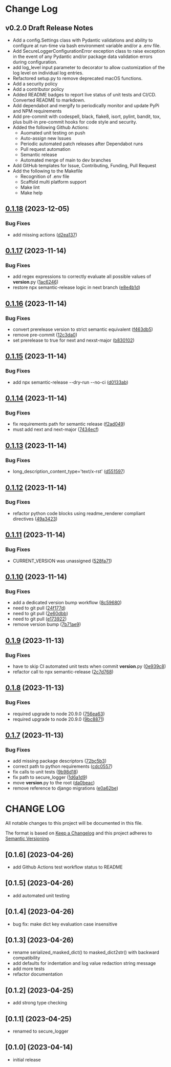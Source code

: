 # Change Log

## v0.2.0 Draft Release Notes

- Add a config.Settings class with Pydantic validations and ability to configure at run-time via bash environment variable and/or a .env file.
- Add SecureLoggerConfigurationError exception class to raise exception in the event of any Pydantic and/or package data validation errors during configuration.
- add log_level input parameter to decorator to allow customization of the log level on individual log entries.
- Refactored setup.py to remove deprecated macOS functions.
- Add a security policy
- Add a contributor policy
- Added README badges to report live status of unit tests and CI/CD. Converted README to markdown.
- Add dependabot and mergify to periodically monitor and update PyPi and NPM requirements
- Add pre-commit with codespell, black, flake8, isort, pylint, bandit, tox, plus built-in pre-commit hooks for code style and security.
- Added the following Github Actions:
  - Auomated unit testing on push
  - Auto-assign new Issues
  - Periodic automated patch releases after Dependabot runs
  - Pull request automation
  - Semantic release
  - Automated merge of main to dev branches
- Add GitHub templates for Issue, Contributing, Funding, Pull Request
- Add the following to the Makefile
  - Recognition of .env file
  - Scaffold multi platform support
  - Make lint
  - Make help


## [0.1.18](https://github.com/FullStackWithLawrence/secure-logger/compare/v0.1.17...v0.1.18) (2023-12-05)


### Bug Fixes

* add missing actions ([d2ea137](https://github.com/FullStackWithLawrence/secure-logger/commit/d2ea1376034fcd33b47a53da9cb15ad893448314))

## [0.1.17](https://github.com/FullStackWithLawrence/secure-logger/compare/v0.1.16...v0.1.17) (2023-11-14)


### Bug Fixes

* add regex expressions to correctly evaluate all possible values of __version__.py ([1ac6246](https://github.com/FullStackWithLawrence/secure-logger/commit/1ac6246f4840457a62d6a7a6ccf03065c28643c7))
* restore npx semantic-release logic in next branch ([e8e4b1d](https://github.com/FullStackWithLawrence/secure-logger/commit/e8e4b1db87d3e04e8e263080ca8adc4fda989d86))

## [0.1.16](https://github.com/FullStackWithLawrence/secure-logger/compare/v0.1.15...v0.1.16) (2023-11-14)


### Bug Fixes

* convert prerelease version to strict semantic equivalent ([f463db5](https://github.com/FullStackWithLawrence/secure-logger/commit/f463db5d53499166968fe0d9a36a36e3327d36d4))
* remove pre-commit ([12c3da0](https://github.com/FullStackWithLawrence/secure-logger/commit/12c3da0042cd7ff03783c278fddf1c3bb6b4f69a))
* set prerelease to true for next and nexst-major ([b830102](https://github.com/FullStackWithLawrence/secure-logger/commit/b8301020b57a5e1bc09517100d3d2724e9c7d716))

## [0.1.15](https://github.com/FullStackWithLawrence/secure-logger/compare/v0.1.14...v0.1.15) (2023-11-14)


### Bug Fixes

* add npx semantic-release --dry-run --no-ci ([d0133ab](https://github.com/FullStackWithLawrence/secure-logger/commit/d0133ab6d966370b5eabf44e3543c81d3fe6b850))

## [0.1.14](https://github.com/FullStackWithLawrence/secure-logger/compare/v0.1.13...v0.1.14) (2023-11-14)


### Bug Fixes

* fix requirements path for semantic release ([f2ad049](https://github.com/FullStackWithLawrence/secure-logger/commit/f2ad049e7a146a3eadc75606db87651c0e89e59a))
* must add next and next-major ([7434ecf](https://github.com/FullStackWithLawrence/secure-logger/commit/7434ecfc7e82cf3c6c9b2e771ea410883a722343))

## [0.1.13](https://github.com/FullStackWithLawrence/secure-logger/compare/v0.1.12...v0.1.13) (2023-11-14)


### Bug Fixes

* long_description_content_type='text/x-rst' ([d551597](https://github.com/FullStackWithLawrence/secure-logger/commit/d551597c208b3de6d635947ae2247c755928816e))

## [0.1.12](https://github.com/FullStackWithLawrence/secure-logger/compare/v0.1.11...v0.1.12) (2023-11-14)


### Bug Fixes

* refactor python code blocks using readme_renderer compliant directives ([49a3423](https://github.com/FullStackWithLawrence/secure-logger/commit/49a34234bb95ed37676f0620eb481a221302b73a))

## [0.1.11](https://github.com/FullStackWithLawrence/secure-logger/compare/v0.1.10...v0.1.11) (2023-11-14)


### Bug Fixes

* CURRENT_VERSION was unassigned ([528fa71](https://github.com/FullStackWithLawrence/secure-logger/commit/528fa71dc0fc008bd7098686cab94198a961f5c3))

## [0.1.10](https://github.com/FullStackWithLawrence/secure-logger/compare/v0.1.9...v0.1.10) (2023-11-14)


### Bug Fixes

* add a dedicated version bump workflow ([8c59680](https://github.com/FullStackWithLawrence/secure-logger/commit/8c596807fda14a7d1ec927267d68db776ef1d822))
* need to git pull ([24f177d](https://github.com/FullStackWithLawrence/secure-logger/commit/24f177da2ef4b70ba73c69b9c1c51133a6d29c3c))
* need to git pull ([2e60dbb](https://github.com/FullStackWithLawrence/secure-logger/commit/2e60dbbd5922649e0dc5b0177f145d49f7b476dd))
* need to git pull ([e173922](https://github.com/FullStackWithLawrence/secure-logger/commit/e173922d290eba66addda88f408aa0d576382214))
* remove version bump ([7b71ae9](https://github.com/FullStackWithLawrence/secure-logger/commit/7b71ae9c484486cd124b751bc201f16cc2d627bf))

## [0.1.9](https://github.com/FullStackWithLawrence/secure-logger/compare/v0.1.8...v0.1.9) (2023-11-13)


### Bug Fixes

* have to skip CI automated unit tests when commit __version__.py ([0e939c8](https://github.com/FullStackWithLawrence/secure-logger/commit/0e939c87eb3ab0aafe6475691f1380127ea1860b))
* refactor call to npx semantic-release ([2c7d768](https://github.com/FullStackWithLawrence/secure-logger/commit/2c7d768c8875a11f68ff47700e4c8a107a98c89b))

## [0.1.8](https://github.com/FullStackWithLawrence/secure-logger/compare/v0.1.7...v0.1.8) (2023-11-13)


### Bug Fixes

* required upgrade to node 20.9.0 ([756ea63](https://github.com/FullStackWithLawrence/secure-logger/commit/756ea6366bfe828783be17f4d581e8b4cd7f6574))
* required upgrade to node 20.9.0 ([9bc8871](https://github.com/FullStackWithLawrence/secure-logger/commit/9bc88718b3ffbfdd002d9156dcbad3db974b723f))

## [0.1.7](https://github.com/FullStackWithLawrence/secure-logger/compare/v0.1.6...v0.1.7) (2023-11-13)


### Bug Fixes

* add missing package descriptors ([72bc5b3](https://github.com/FullStackWithLawrence/secure-logger/commit/72bc5b3c296e3f5d809ecad894c8b25aa1e0e0fa))
* correct path to python requirements ([cdc0557](https://github.com/FullStackWithLawrence/secure-logger/commit/cdc05577f5b6e5c1bb46b141ff61ff00a0eca899))
* fix calls to unit tests ([9b98d18](https://github.com/FullStackWithLawrence/secure-logger/commit/9b98d18016cfe99b38298bd910831c1de3988db0))
* fix path to secure_logger ([1d6a1d9](https://github.com/FullStackWithLawrence/secure-logger/commit/1d6a1d90c233464746a85dcb0add3ba6e0f8297a))
* move __version__.py to the root ([da0beac](https://github.com/FullStackWithLawrence/secure-logger/commit/da0beac04ec3144936aa92fb5deca8b97945b439))
* remove reference to django migrations ([e0a62be](https://github.com/FullStackWithLawrence/secure-logger/commit/e0a62be13deb323f683d39134f42b203e413ff49))

# CHANGE LOG

All notable changes to this project will be documented in this file.

The format is based on [Keep a Changelog](http://keepachangelog.com/)
and this project adheres to [Semantic Versioning](http://semver.org/).

## [0.1.6] (2023-04-26)

- add Github Actions test workflow status to README

## [0.1.5] (2023-04-26)

- add automated unit testing

## [0.1.4] (2023-04-26)

- bug fix: make dict key evaluation case insensitive

## [0.1.3] (2023-04-26)

- rename serialized_masked_dict() to masked_dict2str() with backward compatibility
- add defaults for indentation and log value redaction string message
- add more tests
- refactor documentation

## [0.1.2] (2023-04-25)

- add strong type checking

## [0.1.1] (2023-04-25)

- renamed to secure_logger

## [0.1.0] (2023-04-14)

- initial release
